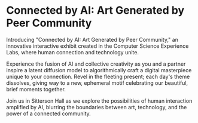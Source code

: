 # Connected by AI: Art Generated by Peer Community

Introducing "Connected by AI: Art Generated by Peer Community," an innovative interactive exhibit created in the Computer Science Experience Labs, where human connection and technology unite.

Experience the fusion of AI and collective creativity as you and a partner inspire a latent diffusion model to algorithmically craft a digital masterpiece unique to your connection. Revel in the fleeting present; each day's theme dissolves, giving way to a new, ephemeral motif celebrating our beautiful, brief moments together.

Join us in Sitterson Hall as we explore the possibilities of human interaction amplified by AI, blurring the boundaries between art, technology, and the power of a connected community.